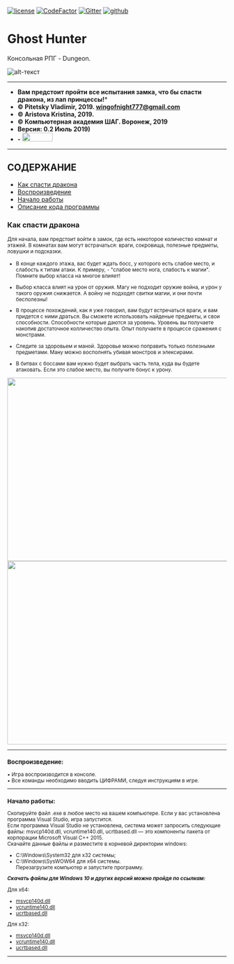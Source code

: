 [![license](https://img.shields.io/github/license/mashape/apistatus.svg)](https://github.com/itstep-vrn/GhostHunter/blob/master/LICENSE) [![CodeFactor](https://www.codefactor.io/repository/github/itstep-vrn/ghosthunter/badge)](https://www.codefactor.io/repository/github/itstep-vrn/ghosthunter) [![Gitter](https://badges.gitter.im/itstep-vrn/GhostHunter.svg)](https://gitter.im/itstep-vrn/GhostHunter?utm_source=badge&utm_medium=badge&utm_campaign=pr-badge) 
[![github](https://github.githubassets.com/favicon.ico)](https://github.com/wingofnight)

# Ghost Hunter
Консольная РПГ - Dungeon. 

![alt-текст](https://github.com/wingofnight/TrashMashine/blob/master/1111.png "Gost Hunter")

***
- **Вам предстоит пройти все испытания замка, что бы спасти дракона, из лап принцессы!***
- **© Pitetsky Vladimir, 2019. wingofnight777@gmail.com**
- **© Aristova Kristina, 2019.**
- **© Компьютерная академия ШАГ. Воронеж, 2019**
- **Версия: 0.2 Июль 2019)**
- **- [<img src=https://github.com/wingofnight/TrashMashine/blob/master/trello-logo.png width="70" height="20"/>](https://trello.com/b/gnGnyvbp/gosthunter)**
***
## СОДЕРЖАНИЕ

- [Как спасти дракона](#chu)  
- [Воспроизведение](#relis)  
- [Начало работы](#Get)  
- [Описание кода программы](#code)  

### <a name="chu"> Как спасти дракона</a>

<small>Для начала, вам предстоит войти в замок, где есть некоторое количество комнат и этажей.
В комнатах вам могут встрачаться: враги, сокровища, полезные предметы, ловушки и подсказки. 
- В конце каждого этажа, вас будет ждать босс, у которого есть слабое место, и слабость к типам
атаки. К примеру, - "слабое место нога, слабость к магии". Помните выбор класса на многое влияет!

- Выбор класса влият на урон от оружия. Магу не подходит оружие война, и урон у такого оружия
снижается. А войну не подходят свитки магии, и они почти бесполезны!

- В процессе похождений, как я уже говорил, вам будут встречаться враги, и вам придется
с ними драться. Вы сможете использовать найденые предметы, и свои способности. Способности 
которые даются за уровень. Уровень вы получаете накопив достаточное колличество опыта.
Опыт получаете в процессе сражения с монстрами. 

- Следите за здоровьем и маной. Здоровье можно поправить только полезными предметами.
Ману можно восполнять убивая монстров и элексирами.

- В битвах с боссами вам нужно будет выбрать часть тела, куда вы будете атаковать. 
Если это слабое место, вы получите бонус к урону.

<img src=https://github.com/wingofnight/TrashMashine/blob/master/image%20(22).gif  width="620" height="420" />
<img src=https://github.com/wingofnight/TrashMashine/blob/master/image.gif  width="620" height="420" />

***
### <a name="relis"> Воспроизведение:</a>

•	Игра воспроизводится в консоле.  
•	Все команды необходимо вводить ЦИФРАМИ, следуя инструкциям в игре.  

***
### <a name="Get">Начало работы:</a>

Скопируйте файл .exe в любое место на вашем компьютере. Если у вас установлена программа Visual Studio, игра запустится.  
Если программа Visual Studio не установлена, система может запросить следующие файлы: msvcp140d.dll, vcruntime140.dll, ucrtbased.dll —  это компоненты пакета от корпорации Microsoft Visual C++ 2015.  
Скачайте данные файлы и разместите в корневой директории windows:  
- C:\Windows\System32 для x32 системы;
- C:\Windows\SysWOW64 для x64 системы.  
Перезагрузите компьютер и запустите программу.

***Скачать файлы для Windows 10 и других версий можно пройдя по ссылкам:***  

Для x64:  

- [msvcp140d.dll](http://dlltop.ru//files/msvcp140d-64.zip)  
-	[vcruntime140.dll](http://dlltop.ru//files/vcruntime140-64.zip)  
-	[ucrtbased.dll](http://dlltop.ru//files/ucrtbase-64.zip )  

Для x32: 

-	[msvcp140d.dll](http://dlltop.ru//files/msvcp140d.zip)  
-	[vcruntime140.dll](http://dlltop.ru//files/vcruntime140.zip)  
-	[ucrtbased.dll](http://dlltop.ru//files/ucrtbase.zip)  


***
